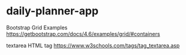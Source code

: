# daily-planner-app


Bootstrap Grid Examples 
https://getbootstrap.com/docs/4.6/examples/grid/#containers

textarea HTML tag 
https://www.w3schools.com/tags/tag_textarea.asp

